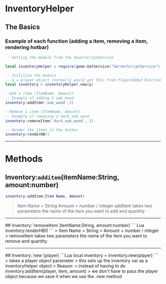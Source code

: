 # InventoryHelper

## The Basics
### Example of each function (adding a item, removing a item, rendering hotbar)
``` Lua
-- Getting the module from the SeverScriptService

local inventoryHelper = require(game:GetService("ServerScriptService"):WaitForChild("InventoryHelper"))

-- Initilize the module
-- p = player object (normally would get this from PlayerAdded Function)
local inventory = inventoryHelper.new(p) 

--Add a item (ItemName, Amount)
-- Example of adding 3 oak_wood
inventory:addItem('oak_wood',3)

--Remove a item (ItemName, Amount)
-- Example of removing 2 dark_oak_wood
inventory:removeItem('dark_oak_wood', 2)

-- Render the items in the hotbar
inventory:renderHB()
```
<hr>

# Methods
## Inventory:`additem`(itemName:String, amount:number)
``` Lua
inventory:addItem(Item Name, Amount)
```
> Item Name = String
> Amount = number / integer
> addItem takes two parameters the name of the item you want to add and quantity
<hr>
## Inventory:`removeItem`(temName:String, amount:number)
``` Lua
inventory:renderHB()
```
> Item Name = String
> Amount = number / integer
> removeItem takes two parameters the name of the item you want to remove and quantity
<hr>
## Inventory.`new`(player)
```Lua
local inventory = inventory.new(player)
```
> takes a player object parameter
> this sets up the inventory var as a inventoryHelper object
> Reason:
> instead of having to do inventory:addItem(player, item, amount)
> we don't have to pass the player object because we save it when we use the .new method
 
